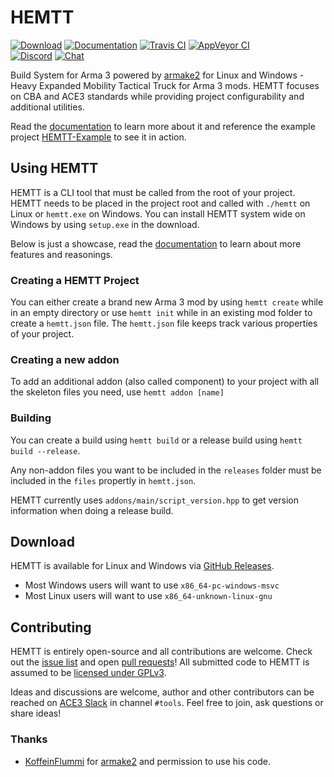 # HEMTT

[![Download](https://img.shields.io/badge/download-latest-orange.svg?style=flat)](https://github.com/synixebrett/HEMTT/releases/latest)
[![Documentation](https://img.shields.io/badge/docs-read-informational.svg)](https://synixebrett.github.io/HEMTT/#/)
[![Travis CI](https://img.shields.io/travis/synixebrett/HEMTT.svg?logo=travis&style=flat)](https://travis-ci.org/synixebrett/HEMTT)
[![AppVeyor CI](https://img.shields.io/appveyor/ci/synixebrett/HEMTT.svg?logo=appveyor&style=flat)](https://ci.appveyor.com/project/synixebrett/HEMTT)  
[![Discord](https://img.shields.io/badge/discord-7289DA)](https://discord.gg/VcDf42t)
[![Chat](https://slackin.ace3mod.com/badge.svg?style=flat&label=ACE3%20Slack%20%23tools)](https://slackin.ace3mod.com)

Build System for Arma 3 powered by [armake2](https://github.com/KoffeinFlummi/armake2) for Linux and Windows - Heavy Expanded Mobility Tactical Truck for Arma 3 mods. HEMTT focuses on CBA and ACE3 standards while providing project configurability and additional utilities.

Read the [documentation](https://synixebrett.github.io/HEMTT) to learn more about it and reference the example project [HEMTT-Example](https://github.com/synixebrett/HEMTT-Example) to see it in action.


## Using HEMTT

HEMTT is a CLI tool that must be called from the root of your project. HEMTT needs to be placed in the project root and called with `./hemtt` on Linux or `hemtt.exe` on Windows. You can install HEMTT system wide on Windows by using `setup.exe` in the download.

Below is just a showcase, read the [documentation](https://synixebrett.github.io/HEMTT) to learn about more features and reasonings.

### Creating a HEMTT Project

You can either create a brand new Arma 3 mod by using `hemtt create` while in an empty directory or use `hemtt init` while in an existing mod folder to create a `hemtt.json` file. The `hemtt.json` file keeps track various properties of your project.

### Creating a new addon

To add an additional addon (also called component) to your project with all the skeleton files you need, use `hemtt addon [name]`

### Building

You can create a build using `hemtt build` or a release build using `hemtt build --release`.

Any non-addon files you want to be included in the `releases` folder must be included in the `files` propertly in `hemtt.json`.

HEMTT currently uses `addons/main/script_version.hpp` to get version information when doing a release build.


## Download

HEMTT is available for Linux and Windows via [GitHub Releases](https://github.com/synixebrett/HEMTT/releases/latest).
- Most Windows users will want to use `x86_64-pc-windows-msvc`
- Most Linux users will want to use `x86_64-unknown-linux-gnu`


## Contributing

HEMTT is entirely open-source and all contributions are welcome. Check out the [issue list](https://github.com/synixebrett/HEMTT/issues) and open [pull requests](https://github.com/synixebrett/HEMTT/pulls)! All submitted code to HEMTT is assumed to be [licensed under GPLv3](https://github.com/synixebrett/HEMTT/blob/master/LICENSE).

Ideas and discussions are welcome, author and other contributors can be reached on [ACE3 Slack](https://slackin.ace3mod.com) in channel `#tools`. Feel free to join, ask questions or share ideas!

### Thanks

- [KoffeinFlummi](https://github.com/KoffeinFlummi) for [armake2](https://github.com/KoffeinFlummi/armake2) and permission to use his code.
